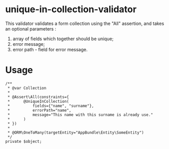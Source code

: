 # unique-in-collection-validator

This validator validates a form collection using the "All" assertion, and takes an optional parameters :
1) array of fields which together should be unique;
2) error message;
2) error path - field for error message.

# Usage

    /**
     * @var Collection
     *
     * @Assert\All(constraints={
     *      @UniqueInCollection(
     *          fields={"name", "surname"},
     *          errorPath="name",
     *          message="This name with this surname is already use."
     *      )
     * })
     *
     * @ORM\OneToMany(targetEntity="AppBundle\Entity\SomeEntity")
     */
    private $object;